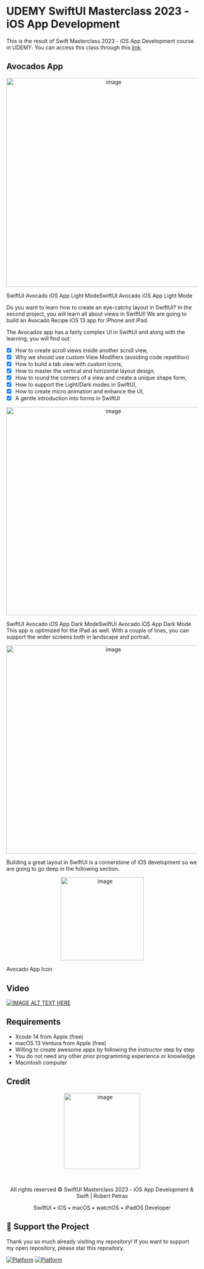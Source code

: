 # UDEMY SwiftUI Masterclass 2023 - iOS App Development

 This is the result of Swift Masterclass 2023 - iOS App Development course in UDEMY. You can access this class through this [link](https://www.udemy.com/course/swiftui-masterclass-course-ios-development-with-swift/).

## Avocados App
<p align="center">
 <img width="550" alt="image" src="https://user-images.githubusercontent.com/32255348/232371249-bd9273fe-90dd-48f1-ada4-095ce9ec1a17.png">
 </p>
SwiftUI Avocado iOS App Light ModeSwiftUI Avocado iOS App Light Mode
 

Do you want to learn how to create an eye-catchy layout in SwiftUI? In the second project, you will learn all about views in SwiftUI! We are going to build an Avocado Recipe iOS 13 app for iPhone and iPad.

The Avocados app has a fairly complex UI in SwiftUI and along with the learning, you will find out:
- [x] How to create scroll views inside another scroll view,
- [x] Why we should use custom View Modifiers (avoiding code repetition)
- [x] How to build a tab view with custom icons,
- [x] How to master the vertical and horizontal layout design,
- [x] How to round the corners of a view and create a unique shape form,
- [x] How to support the Light/Dark modes in SwiftUI,
- [x] How to create micro animation and enhance the UI,
- [x] A gentle introduction into forms in SwiftUI
<p align="center">
 <img width="548" alt="image" src="https://user-images.githubusercontent.com/32255348/232371487-40bd776a-35b1-4501-b659-561fd997b55c.png">
</p>

SwiftUI Avocado iOS App Dark ModeSwiftUI Avocado iOS App Dark Mode
This app is optimized for the iPad as well. With a couple of lines, you can support the wider screens both in landscape and portrait.

<p align="center">
 <img width="548" alt="image" src="https://user-images.githubusercontent.com/32255348/232371455-985687db-0eb3-4581-8675-cf654af1a5f4.png">
</p>

Building a great layout in SwiftUI is a cornerstone of iOS development so we are going to go deep in the following section.

<p align="center">
 <img width="219" alt="image" src="https://user-images.githubusercontent.com/32255348/232371416-2a60ea6c-6517-43ac-aee9-bd576638a60b.png">
</p>
Avocado App Icon

## Video
[![IMAGE ALT TEXT HERE](https://img.youtube.com/vi/3cWdd1oI68U/0.jpg)](https://www.youtube.com/watch?v=3cWdd1oI68U&ab_channel=CredoAcademy)

## Requirements
- Xcode 14 from Apple (free)
- macOS 13 Ventura from Apple (free)
- Willing to create awesome apps by following the instructor step by step
- You do not need any other prior programming experience or knowledge
- Macintosh computer

## Credit
<p align="center">
<img width="200" alt="image" src="https://user-images.githubusercontent.com/32255348/231326634-9f0d1f6e-60e8-497f-9805-0a019c34f5fe.png">
</p>

</br>

<p align="center">All rights reserved © SwiftUI Masterclass 2023 - iOS App Development & Swift | Robert Petras</p>
<p align="center">SwiftUI • iOS • macOS • watchOS • iPadOS Developer</p>

## 💖 Support the Project
Thank you so much already visiting my repository! If you want to support my open repository, please star this repository. 

[![Platform](https://img.shields.io/badge/XCode-14.3%20beta%203-blue)](https://developer.apple.com/xcode/)
[![Platform](https://img.shields.io/badge/Last%20updated-April%202023-orange)](https://www.udemy.com/course/swiftui-masterclass-course-ios-development-with-swift/)
